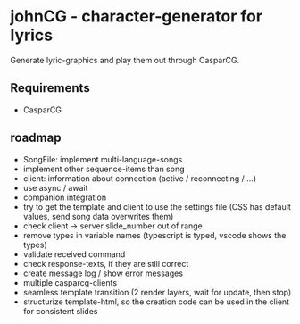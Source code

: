 # johnCG - character-generator for lyrics
Generate lyric-graphics and play them out through CasparCG.

## Requirements
- CasparCG

## roadmap
- SongFile: implement multi-language-songs
- implement other sequence-items than song
- client: information about connection (active / reconnecting / ...)
- use async / await
- companion integration
- try to get the template and client to use the settings file (CSS has default values, send song data overwrites them)
- check client -> server slide_number out of range
- remove types in variable names (typescript is typed, vscode shows the types)
- validate received command
- check response-texts, if they are still correct
- create message log / show error messages
- multiple casparcg-clients
- seamless template transition (2 render layers, wait for update, then stop)
- structurize template-html, so the creation code can be used in the client for consistent slides